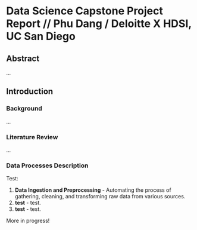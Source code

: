 # Data Science Capstone Project Report // Phu Dang / Deloitte X HDSI, UC San Diego

## Abstract
...

## Introduction
### Background
...

### Literature Review
...

### Data Processes Description
Test:
1. **Data Ingestion and Preprocessing** - Automating the process of gathering, cleaning, and transforming raw data from various sources.
2. **test** - test.
3. **test** - test.


More in progress!